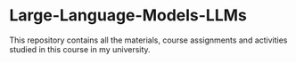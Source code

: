 # Large-Language-Models-LLMs

This repository contains all the materials, course assignments and activities studied in this course in my university. 
